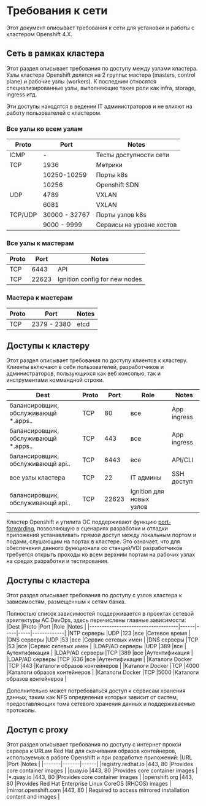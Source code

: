 # Требования к сети

Этот документ описывает требования к сети для установки и работы с кластером Openshift 4.X.

## Сеть в рамках кластера
Этот раздел описывает требования по доступу между узлами кластера. Узлы кластера Openshift делятся на 2 группы: мастера (masters, control plane) и рабочие узлы (workers). К последним относятся специализированные узлы, выполняющие такие роли как infra, storage, ingress итд.

Эти доступы находятся в ведении IT администраторов и не влияют на работу пользователей с кластером.

### Все узлы ко всем узлам

|Proto   |Port |Notes |
|--------|-----|------|
|ICMP    |-    |Тесты доступности сети |
|TCP     |1936 |Метрики |
|	     |10250-10259 |Порты k8s |
|	     |10256 |Openshift SDN |
|UDP     |4789 |VXLAN |
|        |6081 |VXLAN |
|TCP/UDP |30000 - 32767 |Порты узлов k8s |
|        |9000 - 9999 |Сервисы на уровне хостов |

### Все узлы к мастерам

|Proto |Port |Notes |
|------|-----|------|
|TCP   |6443 |API   |
|TCP   |22623 |Ignition config for new nodes |

### Мастера к мастерам

|Proto |Port        |Notes |
|------|------------|------|
|TCP   |2379 - 2380 |etcd  |

## Доступы к кластеру
Этот раздел описывает требования по доступу клиентов к кластеру. Клиенты включают в себя пользователей, разработчиков и администраторов, пользующихся как веб консолью, так и инструментами коммандной строки.

|Dest                                |Proto |Port |Role |Notes        |
|------------------------------------|------|-----|-----|-------------|
|балансировщик, обслуживающй *.apps.<cluster-name>.<base-domain> |TCP   |80   |все  |App ingress  |
|балансировщик, обслуживающй *.apps.<cluster-name>.<base-domain> |TCP   |443  |все  |App ingress  |
|балансировщик, обслуживающй api.<cluster-name>.<base-domain>    |TCP   |6443 |все   |API/CLI     |
|все узлы кластера                   |TCP   |22   |IT админы |SSH доступ |
|балансировщик, обслуживающй api.<cluster-name>.<base-domain>    |TCP   |22623 |Ignition для новых узлов |

Кластер Openshift и утилита OC поддерживают функцию [port-forwarding](https://docs.openshift.com/container-platform/4.8/nodes/containers/nodes-containers-port-forwarding.html), позволяющую в сценариях разработки и отладки приложений устанавливать прямой доступ между локальным портом и подами, слушающим на портах в кластере.
Это означает, что для обеспечения данного функционала со станций/VDI разработчиков требуется открыть проходы ко всем верхним портам на рабочих узлах на средах разработки и тестирования. 

## Доступы с кластера
Этот раздел описывает требования по доступу с узлов кластера к зависимостям, размещенным к сетям банка. 

Полностью список зависимостей поддерживается в проектах сетевой архитектуры АС DevOps, здесь перечислены главные зависимости:
|Dest                                |Proto |Port |Role |Notes        |
|------------------------------------|------|-----|-----|-------------|
|NTP серверы |UDP |123 |все  |Сетевое время  |
|DNS серверы |UDP |53 |все   |Сервис сетевых имен |
|DNS серверы |TCP |53 |все   |Сервис сетевых имен |
|LDAP/AD серверы |UDP   |389 |все  |Аутентификация |
|LDAP/AD серверы |TCP   |389 |все  |Аутентификация |
|LDAP/AD серверы |TCP   |636 |все  |Аутентификация |
|Каталоги Docker |TCP   |443 |Каталоги образов контейнеров |
|Каталоги Docker |TCP   |4000 |Каталоги образов контейнеров |
|Каталоги Docker |TCP   |5000 |Каталоги образов контейнеров |

Дополнительно может потребоваться доступ к сервисам хранения данных, таким как NFS определения которых зависит от систем, предоставляющих тома сетевого хранения данных и поддерживаемые протоколы.

## Доступ с proxy
Этот раздел описывает требования по доступу с интернет прокси сервера к URLам Red Hat для скачивания образов контейнеров, используемых в работе Openshift и при разработке приложений:
|URL	|Port	|Notes |
|-------|-------|------|
|registry.redhat.io |443, 80 |Provides core container images |
|quay.io |443, 80 |Provides core container images |
|*.quay.io |443, 80 |Provides core container images |
|openshift.org |443, 80 |Provides Red Hat Enterprise Linux CoreOS (RHCOS) images |
|mirror.openshift.com |443, 80 | Required to access mirrored installation content and images |
